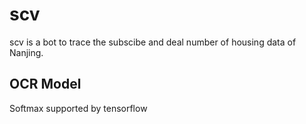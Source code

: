 # scv
scv is a bot to trace the subscibe and deal number of housing data of Nanjing.

## OCR Model
Softmax supported by tensorflow
